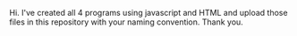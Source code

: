 Hi. I've created all 4 programs using javascript and HTML and upload those files in this repository with your naming convention. Thank you.
